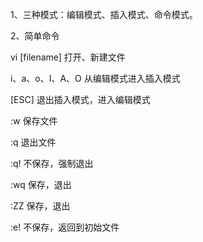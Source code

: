 1、三种模式：编辑模式、插入模式、命令模式。

2、简单命令

vi [filename] 打开、新建文件

i、a、o、I、A、O 从编辑模式进入插入模式

[ESC] 退出插入模式，进入编辑模式

:w  保存文件

:q  退出文件

:q! 不保存，强制退出

:wq 保存，退出

:ZZ 保存，退出

:e! 不保存，返回到初始文件